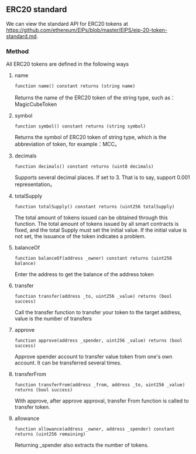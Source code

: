 ## ERC20 standard

We can view the standard API for ERC20 tokens at https://github.com/ethereum/EIPs/blob/master/EIPS/eip-20-token-standard.md.

### Method

All ERC20 tokens are defined in the following ways

1. name

   ```
   function name() constant returns (string name) 
   ```

   Returns the name of the ERC20 token of the string type, such as：MagicCubeToken

2. symbol

   ```
   function symbol() constant returns (string symbol)
   ```

   Returns the symbol of ERC20 token of string type, which is the abbreviation of token, for example：MCC。

3. decimals

   ```
   function decimals() constant returns (uint8 decimals)
   ```

   Supports several decimal places. If set to 3. That is to say, support 0.001 representation。

4. totalSupply

   ```
   function totalSupply() constant returns (uint256 totalSupply)
   ```

   The total amount of tokens issued can be obtained through this function. The total amount of tokens issued by all smart contracts is fixed, and the total Supply must set the initial value. If the initial value is not set, the issuance of the token indicates a problem.

5. balanceOf

   ```
   function balanceOf(address _owner) constant returns (uint256 balance)
   ```

   Enter the address to get the balance of the address token

6. transfer

   ```
   function transfer(address _to, uint256 _value) returns (bool success)
   ```

   Call the transfer function to transfer your token to the target address, value is the number of transfers

7. approve

   ```
   function approve(address _spender, uint256 _value) returns (bool success)
   ```

   Approve spender account to transfer value token from one's own account. It can be transferred several times.

8. transferFrom

   ```
   function transferFrom(address _from, address _to, uint256 _value) returns (bool success)
   ```

   With approve, after approve approval, transfer From function is called to transfer token.

9. allowance

   ```
   function allowance(address _owner, address _spender) constant returns (uint256 remaining)
   ```

   Returning _spender also extracts the number of tokens.